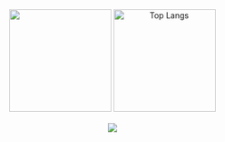 
 <div align="center">
   <img height="180em" src="https://github-readme-stats.vercel.app/api?username=criszst&show_icons=true&theme=algolia"/>
   <img height="180em" src="https://github-readme-stats.vercel.app/api/top-langs/?username=criszst&layout=compact&langs_count=7&theme=algolia" alt="Top Langs"/>
</div>

<br>

<div align=center>
 <img src="https://github-profile-trophy.vercel.app/?username=criszst&theme=algolia">
</div>

